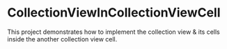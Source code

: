 # CollectionViewInCollectionViewCell
This project demonstrates how to implement the collection view &amp; its cells inside the another collection view cell.
